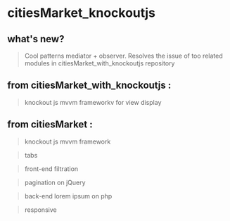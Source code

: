 # citiesMarket_knockoutjs

## what's new?
> Cool patterns mediator + observer. Resolves the issue of too related  modules in citiesMarket_with_knockoutjs repository

## from citiesMarket_with_knockoutjs :
> knockout js mvvm frameworkv for view display

## from citiesMarket :
> knockout js mvvm framework

> tabs

> front-end filtration

> pagination on jQuery

> back-end lorem ipsum on php

> responsive
